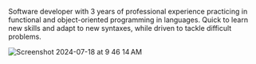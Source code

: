 Software developer with 3 years of professional experience practicing in functional and object-oriented programming in languages. Quick to learn new skills and adapt to new syntaxes, while driven to tackle difficult problems. 

![Screenshot 2024-07-18 at 9 46 14 AM](https://github.com/user-attachments/assets/76f40757-1e9b-4e07-86f7-802bb2fcb597)
